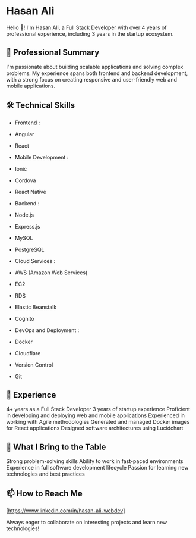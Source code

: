 # Hasan Ali

Hello 👋! I'm Hasan Ali, a Full Stack Developer with over 4 years of professional experience, including 3 years in the startup ecosystem.

## 💼 Professional Summary
I'm passionate about building scalable applications and solving complex problems. My experience spans both frontend and backend development, with a strong focus on creating responsive and user-friendly web and mobile applications.

## 🛠 Technical Skills
* Frontend :
* Angular
* React

* Mobile Development :
* Ionic
* Cordova
* React Native

* Backend :
* Node.js
* Express.js
* MySQL
* PostgreSQL

* Cloud Services :
* AWS (Amazon Web Services)
* EC2
* RDS
* Elastic Beanstalk
* Cognito

* DevOps and Deployment :
* Docker
* Cloudflare
* Version Control
* Git

## 🚀 Experience
4+ years as a Full Stack Developer
3 years of startup experience
Proficient in developing and deploying web and mobile applications
Experienced in working with Agile methodologies
Generated and managed Docker images for React applications
Designed software architectures using Lucidchart

## 🌟 What I Bring to the Table
Strong problem-solving skills
Ability to work in fast-paced environments
Experience in full software development lifecycle
Passion for learning new technologies and best practices

## 📫 How to Reach Me
[https://www.linkedin.com/in/hasan-ali-webdev]

Always eager to collaborate on interesting projects and learn new technologies!
